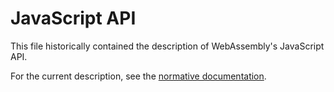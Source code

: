 # JavaScript API

This file historically contained the description of WebAssembly's JavaScript API.

For the current description, see the [normative documentation](http://webassembly.github.io/spec/js-api/index.html).
